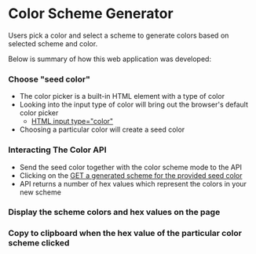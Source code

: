 # Color Scheme Generator

Users pick a color and select a scheme to generate colors based on selected scheme and color.

Below is summary of how this web application was developed:
### Choose "seed color"
- The color picker is a built-in HTML element with a type of color
- Looking into the input type of color will bring out the browser's default color picker
	- [ HTML input type="color"](https://www.w3schools.com/tags/att_input_type_color.asp#:~:text=The%20%3Cinput%20type%3D%22color,is%20%23000000%20(black))
- Choosing a particular color will create a seed color

### Interacting The Color API
- Send the seed color together with the color scheme mode to the API
- Clicking on the [GET a generated scheme for the provided seed color](https://www.thecolorapi.com/docs#schemes-generate-scheme-get)
- API returns a number of hex values which represent the colors in your new scheme 

### Display the scheme colors and hex values on the page

### Copy to clipboard when the hex value of the particular color scheme clicked